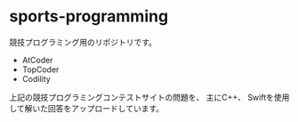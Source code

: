 # sports-programming

競技プログラミング用のリポジトリです。
* AtCoder
* TopCoder
* Codility

上記の競技プログラミングコンテストサイトの問題を、
主にC++、 Swiftを使用して解いた回答をアップロードしています。